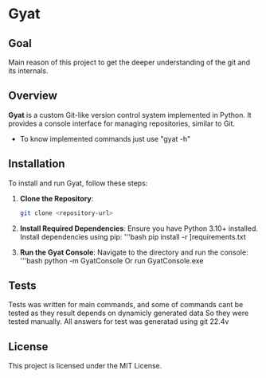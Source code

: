 # Gyat

## Goal

 Main reason of this project to get the deeper understanding of the git and its internals.


## Overview

 **Gyat** is a custom Git-like version control system implemented in Python. It provides a console interface for managing repositories, similar to Git.

 - To know implemented commands just use "gyat -h"

## Installation

 To install and run Gyat, follow these steps:

 1. **Clone the Repository**:
      ```bash
      git clone <repository-url>

 2. **Install Required Dependencies**:
    Ensure you have Python 3.10+ installed. Install dependencies using pip:
      '''bash
      pip install -r ]requirements.txt

 3. **Run the Gyat Console**:
    Navigate to the directory and run the console:
      '''bash
      python -m GyatConsole
    Or
      run GyatConsole.exe

## Tests
 Tests was written for main commands, and some of commands cant be tested as they result depends on dynamicly generated data
 So they were tested manually. All answers for test was generatad using git 22.4v

## License
 This project is licensed under the MIT License. 
